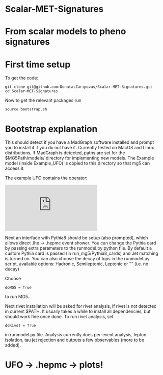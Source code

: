# Scalar-MET-Signatures
# From scalar models to pheno signatures

# First time setup

To get the code:
```
git clone git@github.com:DonatasZaripovas/Scalar-MET-Signatures.git
cd Scalar-MET-Signatures
```
Now to get the relevant packages run 
```
source bootstrap.sh
```
# Bootstrap explanation
This should detect if you have a MadGraph software installed and prompt you to install it if you do not have it.
Currently tested on MacOS and Linux distributions. If MadGraph is detected, paths are set for the $MG5Path/models/ directory
for implementing new models. The Example model (inside Example_UFO) is copied to this directory so that mg5 can access it.

The example UFO contains the operator:

![equation](http://latex.codecogs.com/gif.latex?%5Cmathcal%7BL%7D%3D%5Cfrac%7B%5Cpartial_%7B%5Cmu%7D%5Cphi%5Cpartial%5E%7B%5Cmu%7D%5Cphi%7D%7BM%5E4%7DT%5E%7B%5Cnu%7D_%7B%5Cnu%7D%20&plus;%20%5Cfrac%7B1%7D%7B2%7D%5Cphi%5E%7B2%7Dm%5E%7B2%7D)

Next an interface with Pythia8 should be setup (also prompted), which allows direct .lhe -> .hepmc event shower.
You can change the Pythia card by passing extra parameters to the runmodel.py python file.
By default a custom Pythia card is passed (in run_mg5/Pythia8_cards) and Jet matching is turned on.
You can also choose the decay of tops in the runmodel.py script, available options: Hadronic, Semileptonic, Leptonic or "" (i.e. no decay)

Choose 
```
doMG5 = True
```
to run MG5.

Next rivet installation will be asked for rivet analysis, if rivet is not detected in current $PATH. It usually takes a while to install all dependencies,
but should work fine once done.
To run rivet analysis, set 
```
doRivet = True
```
in runmodel.py file. Analysis currently does per-event analysis, lepton isolation, tau jet rejection and outputs a few observables (more to be added).

# UFO -> .hepmc -> plots!
